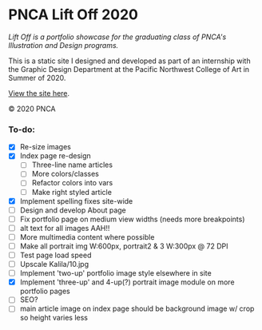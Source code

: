 # PNCA Lift Off 2020

*Lift Off is a portfolio showcase for the graduating class of PNCA's Illustration and Design programs.*

This is a static site I designed and developed as part of an internship with the Graphic Design Department at the Pacific Northwest College of Art in Summer of 2020.

[View the site here](http://liftoffpnca.com).

&copy; 2020 PNCA



### To-do:

- [x] Re-size images
- [x] Index page re-design
  - [ ] Three-line name articles
  - [ ] More colors/classes
  - [ ] Refactor colors into vars
  - [ ] Make right styled article
- [x] Implement spelling fixes site-wide
- [ ] Design and develop About page
- [ ] Fix portfolio page on medium view widths (needs more breakpoints)
- [ ] alt text for all images AAH!!
- [ ] More multimedia content where possible
- [ ] Make all portrait img W:600px, portrait2 & 3 W:300px @ 72 DPI
- [ ] Test page load speed
- [ ] Upscale Kalila/10.jpg
- [ ] Implement 'two-up' portfolio image style elsewhere in site
- [x] Implement 'three-up' and 4-up(?) portrait image module on more portfolio pages
- [ ] SEO?
- [ ] main article image on index page should be background image w/ crop so height varies less
